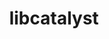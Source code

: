 ---
title: "libcatalyst"
layout: cache
categories: [package, develop-2024-03-10]
meta: {"versions": ["2.0.0-rc4"], "compilers": ["cce@=15.0.1", "gcc@=10.3.0", "gcc@=11.1.0", "gcc@=11.4.0", "gcc@=7.3.1", "gcc@=9.4.0", "oneapi@=2024.0.0"], "oss": ["amzn2", "rhel8", "sle_hpc15", "ubuntu20.04", "ubuntu22.04"], "platforms": ["linux"], "targets": ["aarch64", "neoverse_n1", "neoverse_v1", "neoverse_v2", "ppc64le", "x86_64_v3", "x86_64_v4", "zen4"], "stacks": ["aws-isc", "aws-isc-aarch64", "data-vis-sdk", "e4s", "e4s-cray-rhel", "e4s-cray-sles", "e4s-neoverse-v2", "e4s-neoverse_v1", "e4s-oneapi", "e4s-power", "e4s-rocm-external", "root"], "num_specs": 13, "num_specs_by_stack": {"root": 13, "aws-isc-aarch64": 2, "aws-isc": 1, "e4s-cray-rhel": 1, "e4s-cray-sles": 1, "e4s-power": 1, "data-vis-sdk": 1, "e4s-neoverse_v1": 1, "e4s-neoverse-v2": 1, "e4s-rocm-external": 1, "e4s": 2, "e4s-oneapi": 1}}
spec_details: [{"hash": "zol5b7czp5udqfojubypfk2gm74fvw5j", "compiler": "gcc@=7.3.1", "versions": ["2.0.0-rc4"], "os": "amzn2", "platform": "linux", "target": "aarch64", "variants": ["build_system=cmake", "build_type=Release", "~conduit", "~fortran", "generator=make", "~ipo", "+mpi", "~python"], "stacks": ["root", "aws-isc-aarch64"], "size": "-", "tarball": "https://binaries.spack.io/develop-2024-03-10/build_cache/linux-amzn2-aarch64/gcc-7.3.1/libcatalyst-2.0.0-rc4/linux-amzn2-aarch64-gcc-7.3.1-libcatalyst-2.0.0-rc4-zol5b7czp5udqfojubypfk2gm74fvw5j.spack"}, {"hash": "pjdwgtapyurerha3mrzejbskzttxci2u", "compiler": "gcc@=7.3.1", "versions": ["2.0.0-rc4"], "os": "amzn2", "platform": "linux", "target": "neoverse_n1", "variants": ["build_system=cmake", "build_type=Release", "~conduit", "~fortran", "generator=make", "~ipo", "+mpi", "~python"], "stacks": ["root", "aws-isc-aarch64"], "size": "-", "tarball": "https://binaries.spack.io/develop-2024-03-10/build_cache/linux-amzn2-neoverse_n1/gcc-7.3.1/libcatalyst-2.0.0-rc4/linux-amzn2-neoverse_n1-gcc-7.3.1-libcatalyst-2.0.0-rc4-pjdwgtapyurerha3mrzejbskzttxci2u.spack"}, {"hash": "gvg6gfuqjtouhzjii2qm4g4ijhtabfdx", "compiler": "gcc@=7.3.1", "versions": ["2.0.0-rc4"], "os": "amzn2", "platform": "linux", "target": "x86_64_v3", "variants": ["build_system=cmake", "build_type=Release", "~conduit", "~fortran", "generator=make", "~ipo", "+mpi", "~python"], "stacks": ["root", "aws-isc"], "size": "-", "tarball": "https://binaries.spack.io/develop-2024-03-10/build_cache/linux-amzn2-x86_64_v3/gcc-7.3.1/libcatalyst-2.0.0-rc4/linux-amzn2-x86_64_v3-gcc-7.3.1-libcatalyst-2.0.0-rc4-gvg6gfuqjtouhzjii2qm4g4ijhtabfdx.spack"}, {"hash": "iqrb3wuctra57un6mvzkjynula4jlvl3", "compiler": "cce@=15.0.1", "versions": ["2.0.0-rc4"], "os": "rhel8", "platform": "linux", "target": "zen4", "variants": ["build_system=cmake", "build_type=Release", "~conduit", "~fortran", "generator=make", "~ipo", "+mpi", "~python"], "stacks": ["root", "e4s-cray-rhel"], "size": "-", "tarball": "https://binaries.spack.io/develop-2024-03-10/build_cache/linux-rhel8-zen4/cce-15.0.1/libcatalyst-2.0.0-rc4/linux-rhel8-zen4-cce-15.0.1-libcatalyst-2.0.0-rc4-iqrb3wuctra57un6mvzkjynula4jlvl3.spack"}, {"hash": "d66rpuigevpdnyxgvioroe6l6b7qr6vv", "compiler": "gcc@=10.3.0", "versions": ["2.0.0-rc4"], "os": "sle_hpc15", "platform": "linux", "target": "x86_64_v4", "variants": ["build_system=cmake", "build_type=Release", "~conduit", "~fortran", "generator=make", "~ipo", "+mpi", "~python"], "stacks": ["e4s-cray-sles", "root"], "size": "-", "tarball": "https://binaries.spack.io/develop-2024-03-10/build_cache/linux-sle_hpc15-x86_64_v4/gcc-10.3.0/libcatalyst-2.0.0-rc4/linux-sle_hpc15-x86_64_v4-gcc-10.3.0-libcatalyst-2.0.0-rc4-d66rpuigevpdnyxgvioroe6l6b7qr6vv.spack"}, {"hash": "qeyzq3h7laaamgxu4igqg6tvzceccc6q", "compiler": "gcc@=9.4.0", "versions": ["2.0.0-rc4"], "os": "ubuntu20.04", "platform": "linux", "target": "ppc64le", "variants": ["build_system=cmake", "build_type=Release", "~conduit", "~fortran", "generator=make", "~ipo", "+mpi", "~python"], "stacks": ["e4s-power", "root"], "size": "-", "tarball": "https://binaries.spack.io/develop-2024-03-10/build_cache/linux-ubuntu20.04-ppc64le/gcc-9.4.0/libcatalyst-2.0.0-rc4/linux-ubuntu20.04-ppc64le-gcc-9.4.0-libcatalyst-2.0.0-rc4-qeyzq3h7laaamgxu4igqg6tvzceccc6q.spack"}, {"hash": "h3mpkr6vcsiml3mvgq5isiialuvhlkis", "compiler": "gcc@=11.1.0", "versions": ["2.0.0-rc4"], "os": "ubuntu20.04", "platform": "linux", "target": "x86_64_v3", "variants": ["build_system=cmake", "build_type=Release", "~conduit", "~fortran", "generator=make", "~ipo", "+mpi", "~python"], "stacks": ["root", "data-vis-sdk"], "size": "-", "tarball": "https://binaries.spack.io/develop-2024-03-10/build_cache/linux-ubuntu20.04-x86_64_v3/gcc-11.1.0/libcatalyst-2.0.0-rc4/linux-ubuntu20.04-x86_64_v3-gcc-11.1.0-libcatalyst-2.0.0-rc4-h3mpkr6vcsiml3mvgq5isiialuvhlkis.spack"}, {"hash": "ey4bjtr76up3doz4cqetwkoc4jbgpyjx", "compiler": "gcc@=11.4.0", "versions": ["2.0.0-rc4"], "os": "ubuntu22.04", "platform": "linux", "target": "neoverse_v1", "variants": ["build_system=cmake", "build_type=Release", "~conduit", "~fortran", "generator=make", "~ipo", "+mpi", "~python"], "stacks": ["e4s-neoverse_v1", "root"], "size": "-", "tarball": "https://binaries.spack.io/develop-2024-03-10/build_cache/linux-ubuntu22.04-neoverse_v1/gcc-11.4.0/libcatalyst-2.0.0-rc4/linux-ubuntu22.04-neoverse_v1-gcc-11.4.0-libcatalyst-2.0.0-rc4-ey4bjtr76up3doz4cqetwkoc4jbgpyjx.spack"}, {"hash": "c56y7pno4wjo7ux3ub7hk25hnneme2ap", "compiler": "gcc@=11.4.0", "versions": ["2.0.0-rc4"], "os": "ubuntu22.04", "platform": "linux", "target": "neoverse_v2", "variants": ["build_system=cmake", "build_type=Release", "~conduit", "~fortran", "generator=make", "~ipo", "+mpi", "~python"], "stacks": ["e4s-neoverse-v2", "root"], "size": "-", "tarball": "https://binaries.spack.io/develop-2024-03-10/build_cache/linux-ubuntu22.04-neoverse_v2/gcc-11.4.0/libcatalyst-2.0.0-rc4/linux-ubuntu22.04-neoverse_v2-gcc-11.4.0-libcatalyst-2.0.0-rc4-c56y7pno4wjo7ux3ub7hk25hnneme2ap.spack"}, {"hash": "fmlpjrdjn2nr4iepthusjmxgel2zwhn3", "compiler": "gcc@=11.4.0", "versions": ["2.0.0-rc4"], "os": "ubuntu22.04", "platform": "linux", "target": "x86_64_v3", "variants": ["build_system=cmake", "build_type=Release", "~conduit", "~fortran", "generator=make", "~ipo", "+mpi", "~python"], "stacks": ["e4s-rocm-external", "root"], "size": "-", "tarball": "https://binaries.spack.io/develop-2024-03-10/build_cache/linux-ubuntu22.04-x86_64_v3/gcc-11.4.0/libcatalyst-2.0.0-rc4/linux-ubuntu22.04-x86_64_v3-gcc-11.4.0-libcatalyst-2.0.0-rc4-fmlpjrdjn2nr4iepthusjmxgel2zwhn3.spack"}, {"hash": "xezrswq74mcnaal5l3g4hhc7hcc6t3aj", "compiler": "gcc@=11.4.0", "versions": ["2.0.0-rc4"], "os": "ubuntu22.04", "platform": "linux", "target": "x86_64_v3", "variants": ["build_system=cmake", "build_type=Release", "~conduit", "~fortran", "generator=make", "~ipo", "+mpi", "~python"], "stacks": ["root", "e4s"], "size": "-", "tarball": "https://binaries.spack.io/develop-2024-03-10/build_cache/linux-ubuntu22.04-x86_64_v3/gcc-11.4.0/libcatalyst-2.0.0-rc4/linux-ubuntu22.04-x86_64_v3-gcc-11.4.0-libcatalyst-2.0.0-rc4-xezrswq74mcnaal5l3g4hhc7hcc6t3aj.spack"}, {"hash": "c26djo65xeylupfx3hsz6zcx2wiwxuqh", "compiler": "gcc@=11.4.0", "versions": ["2.0.0-rc4"], "os": "ubuntu22.04", "platform": "linux", "target": "x86_64_v3", "variants": ["build_system=cmake", "build_type=Release", "~conduit", "~fortran", "generator=make", "~ipo", "+mpi", "~python"], "stacks": ["root", "e4s"], "size": "-", "tarball": "https://binaries.spack.io/develop-2024-03-10/build_cache/linux-ubuntu22.04-x86_64_v3/gcc-11.4.0/libcatalyst-2.0.0-rc4/linux-ubuntu22.04-x86_64_v3-gcc-11.4.0-libcatalyst-2.0.0-rc4-c26djo65xeylupfx3hsz6zcx2wiwxuqh.spack"}, {"hash": "nsjuxiobnezvcwjf3kt5caponx64jwst", "compiler": "oneapi@=2024.0.0", "versions": ["2.0.0-rc4"], "os": "ubuntu22.04", "platform": "linux", "target": "x86_64_v3", "variants": ["build_system=cmake", "build_type=Release", "~conduit", "~fortran", "generator=make", "~ipo", "+mpi", "~python"], "stacks": ["e4s-oneapi", "root"], "size": "-", "tarball": "https://binaries.spack.io/develop-2024-03-10/build_cache/linux-ubuntu22.04-x86_64_v3/oneapi-2024.0.0/libcatalyst-2.0.0-rc4/linux-ubuntu22.04-x86_64_v3-oneapi-2024.0.0-libcatalyst-2.0.0-rc4-nsjuxiobnezvcwjf3kt5caponx64jwst.spack"}]
---